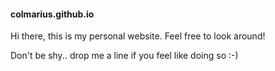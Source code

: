 #### colmarius.github.io

Hi there, this is my personal website. Feel free to look around!

Don't be shy.. drop me a line if you feel like doing so :-)
